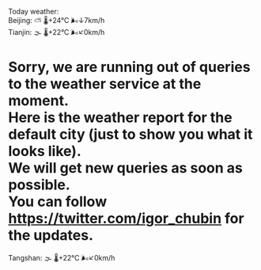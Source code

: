 Today weather:  
Beijing: ⛅️  🌡️+24°C 🌬️↓7km/h  
Tianjin: 🌫  🌡️+22°C 🌬️↙0km/h  
  
Sorry, we are running out of queries to the weather service at the moment.  
Here is the weather report for the default city (just to show you what it looks like).  
We will get new queries as soon as possible.  
You can follow https://twitter.com/igor_chubin for the updates.  
======================================================================================  
Tangshan: 🌫  🌡️+22°C 🌬️↙0km/h  
